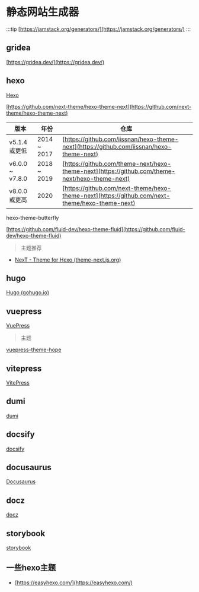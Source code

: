 # 静态网站生成器

:::tip
[https://jamstack.org/generators/](https://jamstack.org/generators/)
:::

## gridea

[https://gridea.dev/](https://gridea.dev/)

## hexo

[Hexo](https://hexo.io/zh-cn/index.html)

[https://github.com/next-theme/hexo-theme-next](https://github.com/next-theme/hexo-theme-next)

| 版本            | 年份        | 仓库                                                                                           |
| --------------- | ----------- | ---------------------------------------------------------------------------------------------- |
| v5.1.4 或更低   | 2014 ~ 2017 | [https://github.com/iissnan/hexo-theme-next](https://github.com/iissnan/hexo-theme-next)       |
| v6.0.0 ~ v7.8.0 | 2018 ~ 2019 | [https://github.com/theme-next/hexo-theme-next](https://github.com/theme-next/hexo-theme-next) |
| v8.0.0 或更高   | 2020        | [https://github.com/next-theme/hexo-theme-next](https://github.com/next-theme/hexo-theme-next) |

hexo-theme-butterfly

[https://github.com/fluid-dev/hexo-theme-fluid](https://github.com/fluid-dev/hexo-theme-fluid)

> 主题推荐

- [NexT - Theme for Hexo (theme-next.js.org)](https://theme-next.js.org/)

## hugo

[Hugo (gohugo.io)](https://gohugo.io/)

## vuepress

[VuePress](https://v2.vuepress.vuejs.org/zh/)  
> 主题  

[vuepress-theme-hope](https://vuepress-theme-hope.github.io/v2/)

## vitepress

[VitePress](https://vitepress.vuejs.org/)

## dumi

[dumi](https://d.umijs.org/zh-CN)

## docsify

[docsify](https://docsify.js.org/#/)

## docusaurus

[Docusaurus](https://www.docusaurus.io/)

## docz

[docz](https://github.com/doczjs/docz/)

## storybook

[storybook](https://github.com/storybookjs/storybook/)

## 一些hexo主题

- [https://easyhexo.com/](https://easyhexo.com/)
